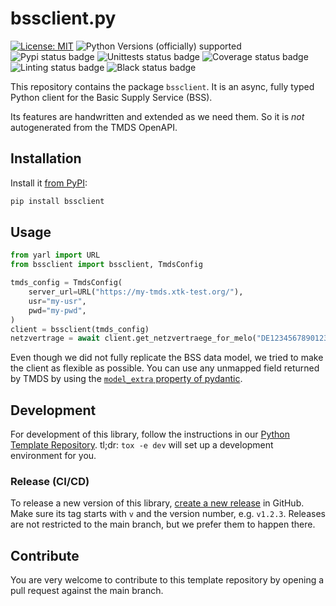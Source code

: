 # bssclient.py
[![License: MIT](https://img.shields.io/badge/License-MIT-yellow.svg)](LICENSE)
![Python Versions (officially) supported](https://img.shields.io/pypi/pyversions/bssclient.svg)
![Pypi status badge](https://img.shields.io/pypi/v/bssclient)
![Unittests status badge](https://github.com/Hochfrequenz/bssclient.py/workflows/Unittests/badge.svg)
![Coverage status badge](https://github.com/Hochfrequenz/bssclient.py/workflows/Coverage/badge.svg)
![Linting status badge](https://github.com/Hochfrequenz/bssclient.py/workflows/Linting/badge.svg)
![Black status badge](https://github.com/Hochfrequenz/bssclient.py/workflows/Formatting/badge.svg)

This repository contains the package `bssclient`.
It is an async, fully typed Python client for the Basic Supply Service (BSS).

Its features are handwritten and extended as we need them.
So it is _not_ autogenerated from the TMDS OpenAPI.

## Installation
Install it [from PyPI](https://pypi.org/project/bssclient/):
```bash
pip install bssclient
```

## Usage
```python
from yarl import URL
from bssclient import bssclient, TmdsConfig

tmds_config = TmdsConfig(
    server_url=URL("https://my-tmds.xtk-test.org/"),
    usr="my-usr",
    pwd="my-pwd",
)
client = bssclient(tmds_config)
netzvertrage = await client.get_netzvertraege_for_melo("DE1234567890123456789012345678901")
```

Even though we did not fully replicate the BSS data model,
we tried to make the client as flexible as possible.
You can use any unmapped field returned by TMDS by using the [`model_extra` property of pydantic](https://docs.pydantic.dev/latest/api/base_model/#pydantic.BaseModel.model_extra).

## Development
For development of this library, follow the instructions in our [Python Template Repository](https://github.com/Hochfrequenz/python_template_repository).
tl;dr: `tox -e dev` will set up a development environment for you.

### Release (CI/CD)

To release a new version of this library, [create a new release](https://github.com/Hochfrequenz/bssclient.py/releases/new) in GitHub.
Make sure its tag starts with `v` and the version number, e.g. `v1.2.3`.
Releases are not restricted to the main branch, but we prefer them to happen there.

## Contribute
You are very welcome to contribute to this template repository by opening a pull request against the main branch.
